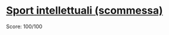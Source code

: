 # [Sport intellettuali (scommessa)](https://training.olinfo.it/#/task/scommessa/statement)
Score: 100/100